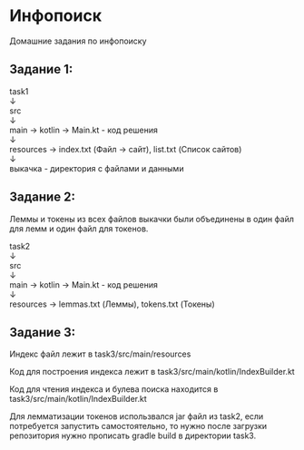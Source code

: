 # Инфопоиск
Домашние задания по инфопоиску 

## Задание 1: 

task1 
<br /> 
&#8595;
<br /> src <br />
&#8595;
<br /> main 
&#8594; kotlin &#8594; Main.kt - код решения <br />
&#8595; <br />
resources &#8594; index.txt (Файл &#8594; сайт), list.txt (Список сайтов)
<br /> &#8595; <br /> выкачка - директория с файлами и данными

## Задание 2:

Леммы и токены из всех файлов выкачки были объединены в один файл для лемм и один файл для токенов.

task2
<br />
&#8595;
<br /> src <br />
&#8595;
<br /> main
&#8594; kotlin &#8594; Main.kt - код решения <br />
&#8595; <br />
resources &#8594; lemmas.txt (Леммы), tokens.txt (Токены)

## Задание 3:

Индекс файл лежит в task3/src/main/resources

Код для построения индекса лежит в task3/src/main/kotlin/IndexBuilder.kt

Код для чтения индекса и булева поиска находится в task3/src/main/kotlin/IndexBuilder.kt

Для лемматизации токенов использвался jar файл из task2, если потребуется запустить самостоятельно, 
то нужно после загрузки репозитория нужно прописать gradle build в директории task3.